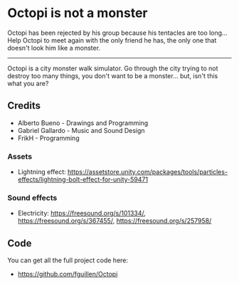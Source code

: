 # Octopi is not a monster

Octopi has been rejected by his group because his tentacles are too long... Help Octopi to meet again with the only friend he has, the only one that doesn't look him like a monster.

---

Octopi is a city monster walk simulator. Go through the city trying to not destroy too many things, you don't want to be a monster... but, isn't this what you are?

## Credits

- Alberto Bueno - Drawings and Programming
- Gabriel Gallardo - Music and Sound Design
- FrikH - Programming

### Assets

- Lightning effect: https://assetstore.unity.com/packages/tools/particles-effects/lightning-bolt-effect-for-unity-59471

### Sound effects

- Electricity: https://freesound.org/s/101334/, https://freesound.org/s/367455/, https://freesound.org/s/257958/

## Code

You can get all the full project code here:

- https://github.com/fguillen/Octopi
